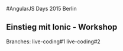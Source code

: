 #AngularJS Days 2015 Berlin

## Einstieg mit Ionic - Workshop

Branches:
live-coding#1
live-coding#2
